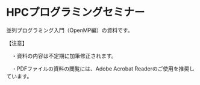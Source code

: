 # HPCプログラミングセミナー
並列プログラミング入門（OpenMP編）の資料です。

【注意】

　・資料の内容は不定期に加筆修正されます。

　・PDFファイルの資料の閲覧には、Adobe Acrobat Readerのご使用を推奨しています。
